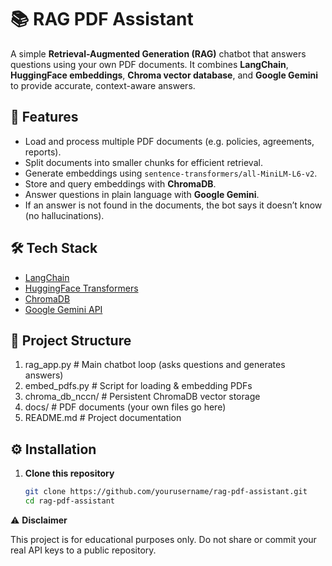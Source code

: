 # 📚 RAG PDF Assistant
A simple **Retrieval-Augmented Generation (RAG)** chatbot that answers questions using your own PDF documents. It combines **LangChain**, **HuggingFace embeddings**, **Chroma vector database**, and **Google Gemini** to provide accurate, context-aware answers.

## 🚀 Features
- Load and process multiple PDF documents (e.g. policies, agreements, reports).
- Split documents into smaller chunks for efficient retrieval.
- Generate embeddings using `sentence-transformers/all-MiniLM-L6-v2`.
- Store and query embeddings with **ChromaDB**.
- Answer questions in plain language with **Google Gemini**.
- If an answer is not found in the documents, the bot says it doesn’t know (no hallucinations).

## 🛠️ Tech Stack
- [LangChain](https://www.langchain.com/)  
- [HuggingFace Transformers](https://huggingface.co/)  
- [ChromaDB](https://www.trychroma.com/)  
- [Google Gemini API](https://ai.google.dev/)  

## 📂 Project Structure
1. rag_app.py # Main chatbot loop (asks questions and generates answers)
2. embed_pdfs.py # Script for loading & embedding PDFs
3. chroma_db_nccn/ # Persistent ChromaDB vector storage
4. docs/ # PDF documents (your own files go here)
5. README.md # Project documentation

## ⚙️ Installation
1. **Clone this repository**
   ```bash
   git clone https://github.com/yourusername/rag-pdf-assistant.git
   cd rag-pdf-assistant


⚠️ **Disclaimer**

This project is for educational purposes only.
Do not share or commit your real API keys to a public repository.
